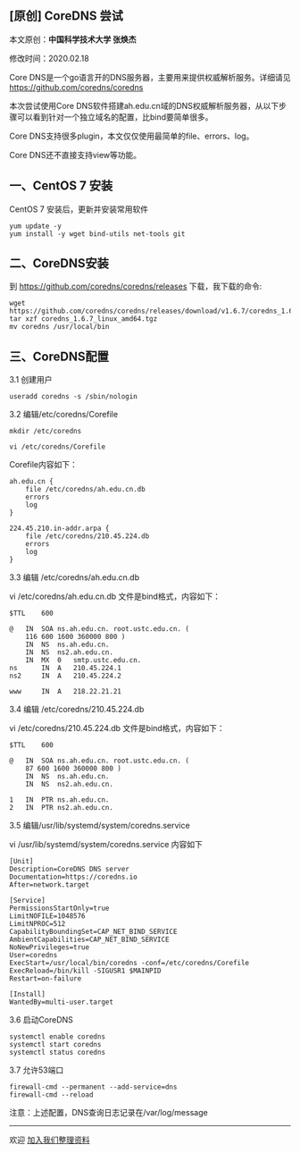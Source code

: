 ## [原创] CoreDNS 尝试

本文原创：**中国科学技术大学 张焕杰**

修改时间：2020.02.18

Core DNS是一个go语言开的DNS服务器，主要用来提供权威解析服务。详细请见 https://github.com/coredns/coredns

本次尝试使用Core DNS软件搭建ah.edu.cn域的DNS权威解析服务器，从以下步骤可以看到针对一个独立域名的配置，比bind要简单很多。

Core DNS支持很多plugin，本文仅仅使用最简单的file、errors、log。

Core DNS还不直接支持view等功能。

## 一、CentOS 7 安装

CentOS 7 安装后，更新并安装常用软件
```
yum update -y
yum install -y wget bind-utils net-tools git
```

## 二、CoreDNS安装

到 https://github.com/coredns/coredns/releases 下载，我下载的命令:
```
wget https://github.com/coredns/coredns/releases/download/v1.6.7/coredns_1.6.7_linux_amd64.tgz
tar xzf coredns_1.6.7_linux_amd64.tgz
mv coredns /usr/local/bin
```

## 三、CoreDNS配置

3.1 创建用户

```
useradd coredns -s /sbin/nologin
```

3.2 编辑/etc/coredns/Corefile

```
mkdir /etc/coredns

vi /etc/coredns/Corefile
```
Corefile内容如下：

```
ah.edu.cn {
    file /etc/coredns/ah.edu.cn.db
    errors
    log
} 

224.45.210.in-addr.arpa {
    file /etc/coredns/210.45.224.db
    errors
    log
}
```

3.3 编辑 /etc/coredns/ah.edu.cn.db 

vi /etc/coredns/ah.edu.cn.db 文件是bind格式，内容如下：
```
$TTL	600

@	IN	SOA	ns.ah.edu.cn. root.ustc.edu.cn. (
	116 600 1600 360000 800 )
	IN	NS	ns.ah.edu.cn.
	IN	NS	ns2.ah.edu.cn.
	IN	MX	0	smtp.ustc.edu.cn.
ns		IN	A	210.45.224.1
ns2		IN	A	210.45.224.2

www		IN	A	218.22.21.21

```

3.4 编辑 /etc/coredns/210.45.224.db 

vi /etc/coredns/210.45.224.db 文件是bind格式，内容如下：
```
$TTL	600

@	IN	SOA	ns.ah.edu.cn. root.ustc.edu.cn. (
	87 600 1600 360000 800 )
	IN	NS	ns.ah.edu.cn.
	IN	NS	ns2.ah.edu.cn.

1	IN	PTR	ns.ah.edu.cn.
2	IN	PTR	ns2.ah.edu.cn.
```


3.5 编辑/usr/lib/systemd/system/coredns.service

vi /usr/lib/systemd/system/coredns.service 内容如下
```
[Unit]
Description=CoreDNS DNS server
Documentation=https://coredns.io
After=network.target

[Service]
PermissionsStartOnly=true
LimitNOFILE=1048576
LimitNPROC=512
CapabilityBoundingSet=CAP_NET_BIND_SERVICE
AmbientCapabilities=CAP_NET_BIND_SERVICE
NoNewPrivileges=true
User=coredns
ExecStart=/usr/local/bin/coredns -conf=/etc/coredns/Corefile
ExecReload=/bin/kill -SIGUSR1 $MAINPID
Restart=on-failure

[Install]
WantedBy=multi-user.target
```

3.6 启动CoreDNS

```
systemctl enable coredns
systemctl start coredns
systemctl status coredns
```

3.7 允许53端口

```
firewall-cmd --permanent --add-service=dns
firewall-cmd --reload
```

注意：上述配置，DNS查询日志记录在/var/log/message 


***
欢迎 [加入我们整理资料](https://github.com/bg6cq/ITTS)

